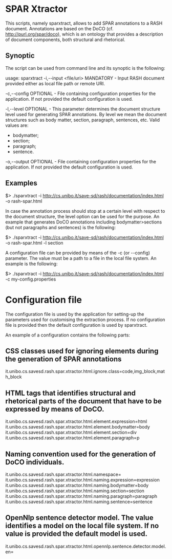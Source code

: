 # SPAR Xtractor

This scripts, namely sparxtract, allows to add SPAR annotations to a RASH document.
Annotations are based on the DoCO (cf. http://purl.org/spar/doco), which is an ontology that provides a description of document components, both structural and rhetorical.

## Synoptic
The script can be used from command line and its synoptic is the following:

usage: sparxtract
 -i,--input <file/uri>    MANDATORY - Input RASH document provided either
                          as local file path or remote URI.

 -c,--config <file>      OPTIONAL - File containing configuration
                         properties for the application. If not provided
                         the default configuration is used.

 -l,--level <string>     OPTIONAL - This parameter determines the document
                         structure level used for generating SPAR
                         annotations. By level we mean the document
                         structures such as body matter, section,
                         paragraph, sentences, etc.
                         Valid values are:

*   bodymatter;
*   section;
*   paragraph;
*   sentence.

 -o,--output <file>      OPTIONAL - File containing configuration
                         properties for the application. If not provided
                         the default configuration is used.

## Examples

$> ./sparxtract -i http://cs.unibo.it/save-sd/rash/documentation/index.html -o rash-spar.html

In case the annotation process should stop at a certain level with respect to the document structure, the level option can be used for the purpose. An example that generates DoCO annotations including bodymatter>sections (but not paragraphs and sentences) is the following:

$> ./sparxtract -i http://cs.unibo.it/save-sd/rash/documentation/index.html -o rash-spar.html -l section

A configuration file can be provided by means of the -c (or --config) parameter. The value must be a path to a file in the local file system. An example is the following:

$> ./sparxtract -i http://cs.unibo.it/save-sd/rash/documentation/index.html -c my-config.properties

# Configuration file

The configuration file is used by the application for setting-up the parameters used for customising the extraction process.
If no configuration file is provided then the default configuration is used by sparxtract.

An example of a configuration contains the following parts:

## CSS classes used for ignoring elements during the generation of SPAR annotations
it.unibo.cs.savesd.rash.spar.xtractor.html.ignore.class=code,img_block,math_block

## HTML tags that identifies structural and rhetorical parts of the document that have to be expressed by means of DoCO.
it.unibo.cs.savesd.rash.spar.xtractor.html.element.expression=html
it.unibo.cs.savesd.rash.spar.xtractor.html.element.bodymatter=body
it.unibo.cs.savesd.rash.spar.xtractor.html.element.section=div
it.unibo.cs.savesd.rash.spar.xtractor.html.element.paragraph=p

## Naming convention used for the generation of DoCO individuals.
it.unibo.cs.savesd.rash.spar.xtractor.html.namespace=
it.unibo.cs.savesd.rash.spar.xtractor.html.naming.expression=expression
it.unibo.cs.savesd.rash.spar.xtractor.html.naming.bodymatter=body
it.unibo.cs.savesd.rash.spar.xtractor.html.naming.section=section
it.unibo.cs.savesd.rash.spar.xtractor.html.naming.paragraph=paragraph
it.unibo.cs.savesd.rash.spar.xtractor.html.naming.sentence=sentence

## OpenNlp sentence detector model. The value identifies a model on the local file system. If no value is provided the default model is used.
it.unibo.cs.savesd.rash.spar.xtractor.html.opennlp.sentence.detector.model.en=
